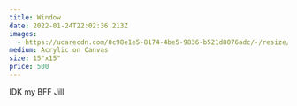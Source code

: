 ```yaml
---
title: Window
date: 2022-01-24T22:02:36.213Z
images:
  - https://ucarecdn.com/0c98e1e5-8174-4be5-9836-b521d8076adc/-/resize/400x/
medium: Acrylic on Canvas
size: 15"x15"
price: 500
---
```

IDK my BFF Jill